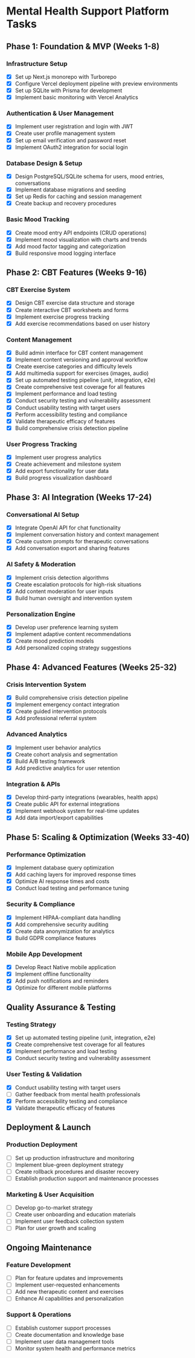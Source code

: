 # Mental Health Support Platform Tasks

## Phase 1: Foundation & MVP (Weeks 1-8)

### Infrastructure Setup
- [x] Set up Next.js monorepo with Turborepo
- [x] Configure Vercel deployment pipeline with preview environments
- [x] Set up SQLite with Prisma for development
- [x] Implement basic monitoring with Vercel Analytics

### Authentication & User Management
- [x] Implement user registration and login with JWT
- [x] Create user profile management system
- [x] Set up email verification and password reset
- [x] Implement OAuth2 integration for social login

### Database Design & Setup
- [x] Design PostgreSQL/SQLite schema for users, mood entries, conversations
- [x] Implement database migrations and seeding
- [x] Set up Redis for caching and session management
- [x] Create backup and recovery procedures

### Basic Mood Tracking
- [x] Create mood entry API endpoints (CRUD operations)
- [x] Implement mood visualization with charts and trends
- [x] Add mood factor tagging and categorization
- [x] Build responsive mood logging interface

## Phase 2: CBT Features (Weeks 9-16)

### CBT Exercise System
- [x] Design CBT exercise data structure and storage
- [x] Create interactive CBT worksheets and forms
- [x] Implement exercise progress tracking
- [x] Add exercise recommendations based on user history

### Content Management
- [x] Build admin interface for CBT content management
- [x] Implement content versioning and approval workflow
- [x] Create exercise categories and difficulty levels
- [x] Add multimedia support for exercises (images, audio)
- [x] Set up automated testing pipeline (unit, integration, e2e)
- [x] Create comprehensive test coverage for all features
- [x] Implement performance and load testing
- [x] Conduct security testing and vulnerability assessment
- [x] Conduct usability testing with target users
- [x] Perform accessibility testing and compliance
- [x] Validate therapeutic efficacy of features
- [x] Build comprehensive crisis detection pipeline

### User Progress Tracking
- [x] Implement user progress analytics
- [x] Create achievement and milestone system
- [x] Add export functionality for user data
- [x] Build progress visualization dashboard

## Phase 3: AI Integration (Weeks 17-24)

### Conversational AI Setup
- [x] Integrate OpenAI API for chat functionality
- [x] Implement conversation history and context management
- [x] Create custom prompts for therapeutic conversations
- [x] Add conversation export and sharing features

### AI Safety & Moderation
- [x] Implement crisis detection algorithms
- [x] Create escalation protocols for high-risk situations
- [x] Add content moderation for user inputs
- [x] Build human oversight and intervention system

### Personalization Engine
- [x] Develop user preference learning system
- [x] Implement adaptive content recommendations
- [x] Create mood prediction models
- [x] Add personalized coping strategy suggestions

## Phase 4: Advanced Features (Weeks 25-32)

### Crisis Intervention System
- [x] Build comprehensive crisis detection pipeline
- [x] Implement emergency contact integration
- [x] Create guided intervention protocols
- [x] Add professional referral system

### Advanced Analytics
- [x] Implement user behavior analytics
- [x] Create cohort analysis and segmentation
- [x] Build A/B testing framework
- [x] Add predictive analytics for user retention

### Integration & APIs
- [x] Develop third-party integrations (wearables, health apps)
- [x] Create public API for external integrations
- [x] Implement webhook system for real-time updates
- [x] Add data import/export capabilities

## Phase 5: Scaling & Optimization (Weeks 33-40)

### Performance Optimization
- [x] Implement database query optimization
- [x] Add caching layers for improved response times
- [x] Optimize AI response times and costs
- [x] Conduct load testing and performance tuning

### Security & Compliance
- [x] Implement HIPAA-compliant data handling
- [x] Add comprehensive security auditing
- [x] Create data anonymization for analytics
- [x] Build GDPR compliance features

### Mobile App Development
- [x] Develop React Native mobile application
- [x] Implement offline functionality
- [x] Add push notifications and reminders
- [x] Optimize for different mobile platforms

## Quality Assurance & Testing

### Testing Strategy
- [x] Set up automated testing pipeline (unit, integration, e2e)
- [x] Create comprehensive test coverage for all features
- [x] Implement performance and load testing
- [x] Conduct security testing and vulnerability assessment

### User Testing & Validation
- [x] Conduct usability testing with target users
- [ ] Gather feedback from mental health professionals
- [x] Perform accessibility testing and compliance
- [x] Validate therapeutic efficacy of features

## Deployment & Launch

### Production Deployment
- [ ] Set up production infrastructure and monitoring
- [ ] Implement blue-green deployment strategy
- [ ] Create rollback procedures and disaster recovery
- [ ] Establish production support and maintenance processes

### Marketing & User Acquisition
- [ ] Develop go-to-market strategy
- [ ] Create user onboarding and education materials
- [ ] Implement user feedback collection system
- [ ] Plan for user growth and scaling

## Ongoing Maintenance

### Feature Development
- [ ] Plan for feature updates and improvements
- [ ] Implement user-requested enhancements
- [ ] Add new therapeutic content and exercises
- [ ] Enhance AI capabilities and personalization

### Support & Operations
- [ ] Establish customer support processes
- [ ] Create documentation and knowledge base
- [ ] Implement user data management tools
- [ ] Monitor system health and performance metrics